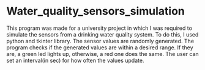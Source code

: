 # Water_quality_sensors_simulation
This program was made for a university project in which I was required to simulate the sensors from a drinking water quality system. To do this, I used python and tkinter library. The sensor values are randomly generated. The program checks if the generated values are within a desired range. If they are, a green led lights up, otherwise, a red one does the same. The user can set an interval(in sec) for how often the values update.
